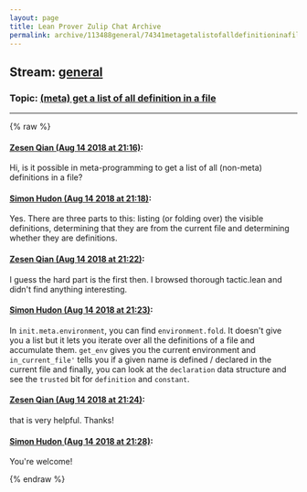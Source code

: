 ```yaml
---
layout: page
title: Lean Prover Zulip Chat Archive 
permalink: archive/113488general/74341metagetalistofalldefinitioninafile.html
---
```


## Stream: [general](index.html)
### Topic: [(meta) get a list of all definition in a file](74341metagetalistofalldefinitioninafile.html)

---


{% raw %}
#### [ Zesen Qian (Aug 14 2018 at 21:16)](https://leanprover.zulipchat.com/#narrow/stream/113488-general/topic/%28meta%29%20get%20a%20list%20of%20all%20definition%20in%20a%20file/near/132130403):
Hi, is it possible in meta-programming to get a list of all (non-meta) definitions in a file?

#### [ Simon Hudon (Aug 14 2018 at 21:18)](https://leanprover.zulipchat.com/#narrow/stream/113488-general/topic/%28meta%29%20get%20a%20list%20of%20all%20definition%20in%20a%20file/near/132130541):
Yes. There are three parts to this: listing (or folding over) the visible definitions, determining that they are from the current file and determining whether they are definitions.

#### [ Zesen Qian (Aug 14 2018 at 21:22)](https://leanprover.zulipchat.com/#narrow/stream/113488-general/topic/%28meta%29%20get%20a%20list%20of%20all%20definition%20in%20a%20file/near/132130754):
I guess the hard part is the first then. I browsed thorough tactic.lean and didn't find anything interesting.

#### [ Simon Hudon (Aug 14 2018 at 21:23)](https://leanprover.zulipchat.com/#narrow/stream/113488-general/topic/%28meta%29%20get%20a%20list%20of%20all%20definition%20in%20a%20file/near/132130776):
In `init.meta.environment`, you can find `environment.fold`. It doesn't give you a list but it lets you iterate over all the definitions of a file and accumulate them. `get_env` gives you the current environment and `in_current_file'` tells you if a given name is defined / declared in the current file and finally, you can look at the `declaration` data structure and see the `trusted` bit for `definition` and `constant`.

#### [ Zesen Qian (Aug 14 2018 at 21:24)](https://leanprover.zulipchat.com/#narrow/stream/113488-general/topic/%28meta%29%20get%20a%20list%20of%20all%20definition%20in%20a%20file/near/132130792):
that is very helpful. Thanks!

#### [ Simon Hudon (Aug 14 2018 at 21:28)](https://leanprover.zulipchat.com/#narrow/stream/113488-general/topic/%28meta%29%20get%20a%20list%20of%20all%20definition%20in%20a%20file/near/132131037):
You're welcome!


{% endraw %}
